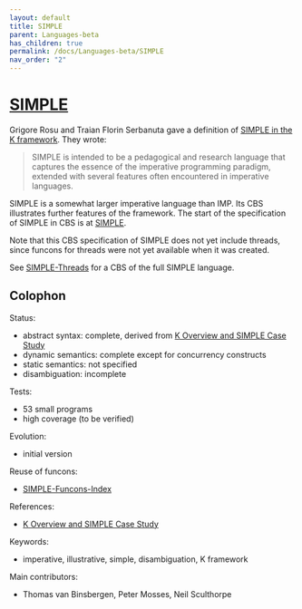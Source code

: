 ```yaml
---
layout: default
title: SIMPLE
parent: Languages-beta
has_children: true
permalink: /docs/Languages-beta/SIMPLE
nav_order: "2"
---
```


[SIMPLE]
========

Grigore Rosu and Traian Florin Serbanuta gave a definition of
[SIMPLE in the K framework]. They wrote:

> SIMPLE is intended to be a pedagogical and research language that captures
> the essence of the imperative programming paradigm, extended with several
> features often encountered in imperative languages.

SIMPLE is a somewhat larger imperative language than IMP. Its CBS illustrates
further features of the framework. The start of the specification of SIMPLE in
CBS is at [SIMPLE].

Note that this CBS specification of SIMPLE does not yet include threads, since
funcons for threads were not yet available when it was created.

See [SIMPLE-Threads] for a CBS of the full SIMPLE language.

Colophon
--------

Status:
  - abstract syntax:   complete, derived from [K Overview and SIMPLE Case Study]
  - dynamic semantics: complete except for concurrency constructs
  - static semantics:  not specified
  - disambiguation:    incomplete

Tests:
  - 53 small programs
  - high coverage (to be verified)

Evolution:
  - initial version

Reuse of funcons:
  - [SIMPLE-Funcons-Index]

References:
  - [K Overview and SIMPLE Case Study]

Keywords:
  - imperative, illustrative, simple, disambiguation, K framework

Main contributors:
  - Thomas van Binsbergen, Peter Mosses, Neil Sculthorpe

[K Overview and SIMPLE Case Study]:  http://dx.doi.org/10.1016/j.entcs.2014.05.002
[SIMPLE in the K framework]: http://fsl.cs.illinois.edu/index.php/K_Overview_and_SIMPLE_Case_Study

[SIMPLE]:               /Languages-beta/SIMPLE/SIMPLE-cbs/SIMPLE/SIMPLE-Start/
[SIMPLE-Funcons-Index]: /Languages-beta/SIMPLE/SIMPLE-cbs/SIMPLE/SIMPLE-Funcons-Index/

[SIMPLE-Threads]: /docs/Unstable-Languages-beta/SIMPLE-Threads
